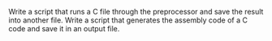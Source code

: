 Write a script that runs a C file through the preprocessor and save the result into another file.
Write a script that generates the assembly code of a C code and save it in an output file.
